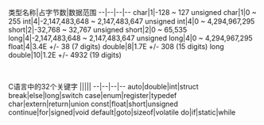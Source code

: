 
类型名称|占字节数|数据范围
--|--|--|--
char|1|-128 ~ 127
unsigned char|1|0 ~ 255
int|4|-2,147,483,648 ~ 2,147,483,647
unsigned int|4|0 ~ 4,294,967,295
short|2|-32,768 ~ 32,767
unsigned short|2|0 ~ 65,535
long|4|-2,147,483,648 ~ 2,147,483,647
unsigned long|4|0 ~ 4,294,967,295
float|4|3.4E +/- 38 (7 digits)
double|8|1.7E +/- 308 (15 digits)
long double|10|1.2E +/- 4932 (19 digits)



<br/>


C语言中的32个关键字
|||||
--|--|--|--
auto|double|int|struct
break|else|long|switch
case|enum|register|typedef
char|extern|return|union
const|float|short|unsigned
continue|for|signed|void
default|goto|sizeof|volatile
do|if|static|while



